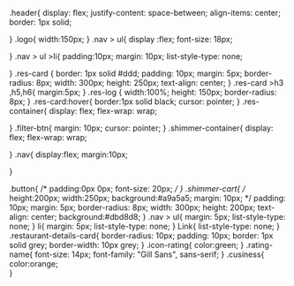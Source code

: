 .header{
    display: flex;
    justify-content: space-between;
    align-items: center;
    border: 1px solid;

}
.logo{
width:150px;
}
.nav > ul{
    display :flex;
    font-size: 18px;

}
.nav > ul >li{
  padding:10px;
  margin: 10px;
  list-style-type: none;

}
.res-card {
    border: 1px solid #ddd;
    padding: 10px;
    margin: 5px;
    border-radius: 8px;
    width: 300px;
    height: 250px;
    text-align: center;
  }
.res-card >h3 ,h5,h6{
    margin:5px;
}
  .res-log {
    width:100%;
    height: 150px;
    border-radius: 8px;
  }
.res-card:hover{
    border:1px solid black;
    cursor: pointer;
}
.res-container{
    display: flex;
    flex-wrap: wrap;
 
}
.filter-btn{
    margin: 10px;
    cursor: pointer;
}
.shimmer-container{
    display: flex;
    flex-wrap: wrap;


}
.nav{
    display:flex;
    margin:10px;

}

.button{
    /* padding:0px 0px;
    font-size: 20px; */
}
.shimmer-cart{
    /* height:200px;
    width:250px;
    background:#a9a5a5;
    margin: 10px; */
    padding: 10px;
    margin: 5px;
    border-radius: 8px;
    width: 300px;
    height: 200px;
    text-align: center;
    background:#dbd8d8;
}
.nav > ul{
    margin: 5px;
    list-style-type: none;
}
li{
    margin: 5px;
    list-style-type: none;
}
Link{
    list-style-type: none;
}
.restaurant-details-card{
    border-radius: 10px;
    padding: 10px;
    border: 1px solid grey;
    border-width: 10px grey;
}
.icon-rating{
    color:green;
}
.rating-name{
    font-size: 14px;
    font-family: "Gill Sans", sans-serif;
}
.cusiness{
 color:orange;   
}